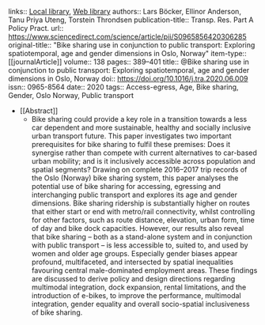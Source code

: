 links:: [Local library](zotero://select/library/items/EB8ZW7L4), [Web library](https://www.zotero.org/users/9756735/items/EB8ZW7L4)
authors:: Lars Böcker, Ellinor Anderson, Tanu Priya Uteng, Torstein Throndsen
publication-title:: Transp. Res. Part A Policy Pract.
url:: https://www.sciencedirect.com/science/article/pii/S0965856420306285
original-title:: "Bike sharing use in conjunction to public transport: Exploring spatiotemporal, age and gender dimensions in Oslo, Norway"
item-type:: [[journalArticle]]
volume:: 138
pages:: 389–401
title:: @Bike sharing use in conjunction to public transport: Exploring spatiotemporal, age and gender dimensions in Oslo, Norway
doi:: https://doi.org/10.1016/j.tra.2020.06.009
issn:: 0965-8564
date:: 2020
tags:: Access-egress, Age, Bike sharing, Gender, Oslo Norway, Public transport

- [[Abstract]]
	- Bike sharing could provide a key role in a transition towards a less car dependent and more sustainable, healthy and socially inclusive urban transport future. This paper investigates two important prerequisites for bike sharing to fulfil these premises: Does it synergise rather than compete with current alternatives to car-based urban mobility; and is it inclusively accessible across population and spatial segments? Drawing on complete 2016–2017 trip records of the Oslo (Norway) bike sharing system, this paper analyses the potential use of bike sharing for accessing, egressing and interchanging public transport and explores its age and gender dimensions. Bike sharing ridership is substantially higher on routes that either start or end with metro/rail connectivity, whilst controlling for other factors, such as route distance, elevation, urban form, time of day and bike dock capacities. However, our results also reveal that bike sharing – both as a stand-alone system and in conjunction with public transport – is less accessible to, suited to, and used by women and older age groups. Especially gender biases appear profound, multifaceted, and intersected by spatial inequalities favouring central male-dominated employment areas. These findings are discussed to derive policy and design directions regarding multimodal integration, dock expansion, rental limitations, and the introduction of e-bikes, to improve the performance, multimodal integration, gender equality and overall socio-spatial inclusiveness of bike sharing.